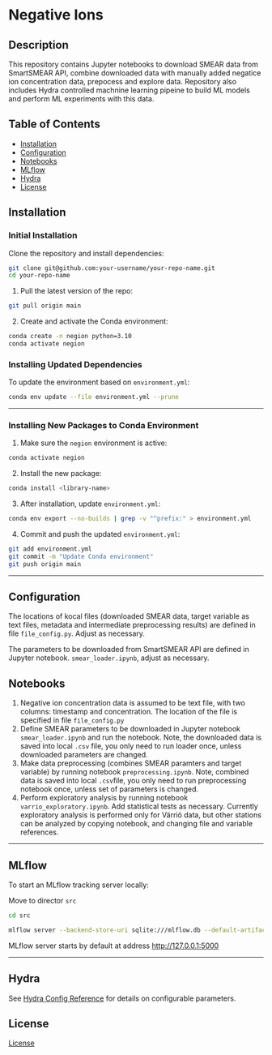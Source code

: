 # **Negative Ions**

## **Description**

This repository contains Jupyter notebooks to download SMEAR data from SmartSMEAR API, combine downloaded data with manually added negatice ion concentration data, prepocess and explore data. Repository also includes Hydra controlled machnine learning pipeine to build ML models and perform ML experiments with this data. 

## **Table of Contents**
- [Installation](#installation)
- [Configuration](#configuration)
- [Notebooks](#notebooks)
- [MLflow](#mlflow)
- [Hydra](#hydra)
- [License](#license)


## **Installation**

### Initial Installation

Clone the repository and install dependencies:

```bash
git clone git@github.com:your-username/your-repo-name.git
cd your-repo-name
```

1. Pull the latest version of the repo:
```bash
git pull origin main
```

2. Create and activate the Conda environment:
```bash
conda create -n negion python=3.10
conda activate negion
```

### Installing Updated Dependencies

To update the environment based on `environment.yml`:

```bash
conda env update --file environment.yml --prune
```

---

### **Installing New Packages to Conda Environment**

1. Make sure the `negion` environment is active:
```bash
conda activate negion
```

2. Install the new package:
```bash
conda install <library-name>
```

3. After installation, update `environment.yml`:
```bash
conda env export --no-builds | grep -v "^prefix:" > environment.yml
```

4. Commit and push the updated `environment.yml`:
```bash
git add environment.yml
git commit -m "Update Conda environment"
git push origin main
```

---


## **Configuration**

The locations of kocal files (downloaded SMEAR data, target variable as text files, metadata and intermediate preprocessing results) are defined in file ```file_config.py```. Adjust as necessary.

The parameters to be downloaded from SmartSMEAR API are defined in Jupyter notebook. ```smear_loader.ipynb```, adjust as necessary.


## **Notebooks**

1. Negative ion concentration data is assumed to be text file, with two columns: timestamp and concentration. The location of the file is specified in file ```file_config.py```
2. Define SMEAR parameters to be downloaded in Jupyter notebook ```smear_loader.ipynb``` and run the notebook. Note, the downloaded data is saved into local ```.csv``` file, you only need to run loader once, unless downloaded parameters are changed.
3. Make data preprocessing (combines SMEAR paramters and target variable) by running notebook ```preprocessing.ipynb```. Note, combined data is saved into local ```.csv```file, you only need to run preprocessing notebook once, unless set of parameters is changed. 
4. Perform exploratory analysis by running notebook ```varrio_exploratory.ipynb```. Add statistical tests as necessary. Currently exploratory analysis is performed only for Värriö data, but other stations can be analyzed by copying notebook, and changing file and variable references. 


---




## **MLflow**

To start an MLflow tracking server locally:

Move to director ```src```
```bash
cd src
```


```bash
mlflow server --backend-store-uri sqlite:///mlflow.db --default-artifact-root ./mlruns
```

MLflow server starts by default at address http://127.0.0.1:5000

---

## **Hydra**

See [Hydra Config Reference](docs/config_reference.md) for details on configurable parameters.





## **License**

[License]()
